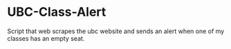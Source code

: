 # UBC-Class-Alert
Script that web scrapes the ubc website and sends an alert when one of my classes has an empty seat.
